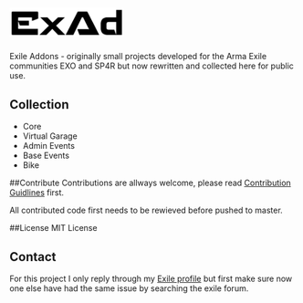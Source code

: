 # <img src="logo.png" alt="ExAd" width="200" />
Exile Addons - originally small projects developed for the Arma Exile communities EXO and SP4R but now rewritten and collected here for public use. 

## Collection
* Core
* Virtual Garage
* Admin Events
* Base Events
* Bike

##Contribute
Contributions are allways welcome, please read [Contribution Guidlines](CONTRIBUTING.md) first.

All contributed code first needs to be rewieved before pushed to master. 

##License
MIT License

## Contact
For this project I only reply through my [Exile profile](http://www.exilemod.com/profile/7143-janski/) but first make sure now one else have had the same issue by searching the exile forum.
